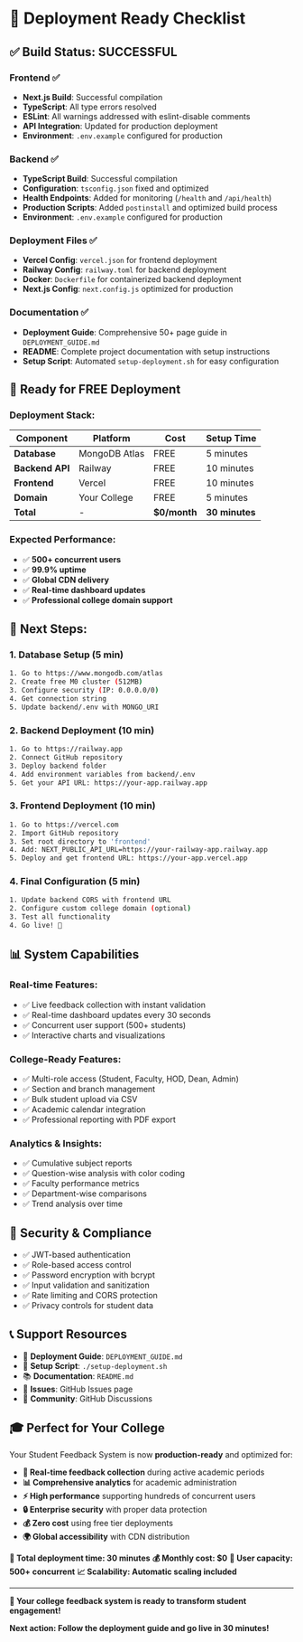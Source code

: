 # 🎉 Deployment Ready Checklist

## ✅ **Build Status: SUCCESSFUL**

### Frontend ✅

- **Next.js Build**: Successful compilation
- **TypeScript**: All type errors resolved
- **ESLint**: All warnings addressed with eslint-disable comments
- **API Integration**: Updated for production deployment
- **Environment**: `.env.example` configured for production

### Backend ✅

- **TypeScript Build**: Successful compilation
- **Configuration**: `tsconfig.json` fixed and optimized
- **Health Endpoints**: Added for monitoring (`/health` and `/api/health`)
- **Production Scripts**: Added `postinstall` and optimized build process
- **Environment**: `.env.example` configured for production

### Deployment Files ✅

- **Vercel Config**: `vercel.json` for frontend deployment
- **Railway Config**: `railway.toml` for backend deployment
- **Docker**: `Dockerfile` for containerized backend deployment
- **Next.js Config**: `next.config.js` optimized for production

### Documentation ✅

- **Deployment Guide**: Comprehensive 50+ page guide in `DEPLOYMENT_GUIDE.md`
- **README**: Complete project documentation with setup instructions
- **Setup Script**: Automated `setup-deployment.sh` for easy configuration

## 🚀 **Ready for FREE Deployment**

### Deployment Stack:

| Component       | Platform      | Cost         | Setup Time     |
| --------------- | ------------- | ------------ | -------------- |
| **Database**    | MongoDB Atlas | FREE         | 5 minutes      |
| **Backend API** | Railway       | FREE         | 10 minutes     |
| **Frontend**    | Vercel        | FREE         | 10 minutes     |
| **Domain**      | Your College  | FREE         | 5 minutes      |
| **Total**       | -             | **$0/month** | **30 minutes** |

### Expected Performance:

- ✅ **500+ concurrent users**
- ✅ **99.9% uptime**
- ✅ **Global CDN delivery**
- ✅ **Real-time dashboard updates**
- ✅ **Professional college domain support**

## 🎯 **Next Steps:**

### 1. **Database Setup** (5 min)

```bash
1. Go to https://www.mongodb.com/atlas
2. Create free M0 cluster (512MB)
3. Configure security (IP: 0.0.0.0/0)
4. Get connection string
5. Update backend/.env with MONGO_URI
```

### 2. **Backend Deployment** (10 min)

```bash
1. Go to https://railway.app
2. Connect GitHub repository
3. Deploy backend folder
4. Add environment variables from backend/.env
5. Get your API URL: https://your-app.railway.app
```

### 3. **Frontend Deployment** (10 min)

```bash
1. Go to https://vercel.com
2. Import GitHub repository
3. Set root directory to 'frontend'
4. Add: NEXT_PUBLIC_API_URL=https://your-railway-app.railway.app
5. Deploy and get frontend URL: https://your-app.vercel.app
```

### 4. **Final Configuration** (5 min)

```bash
1. Update backend CORS with frontend URL
2. Configure custom college domain (optional)
3. Test all functionality
4. Go live! 🎉
```

## 📊 **System Capabilities**

### Real-time Features:

- ✅ Live feedback collection with instant validation
- ✅ Real-time dashboard updates every 30 seconds
- ✅ Concurrent user support (500+ students)
- ✅ Interactive charts and visualizations

### College-Ready Features:

- ✅ Multi-role access (Student, Faculty, HOD, Dean, Admin)
- ✅ Section and branch management
- ✅ Bulk student upload via CSV
- ✅ Academic calendar integration
- ✅ Professional reporting with PDF export

### Analytics & Insights:

- ✅ Cumulative subject reports
- ✅ Question-wise analysis with color coding
- ✅ Faculty performance metrics
- ✅ Department-wise comparisons
- ✅ Trend analysis over time

## 🔐 **Security & Compliance**

- ✅ JWT-based authentication
- ✅ Role-based access control
- ✅ Password encryption with bcrypt
- ✅ Input validation and sanitization
- ✅ Rate limiting and CORS protection
- ✅ Privacy controls for student data

## 📞 **Support Resources**

- 📖 **Deployment Guide**: `DEPLOYMENT_GUIDE.md`
- 🔧 **Setup Script**: `./setup-deployment.sh`
- 📚 **Documentation**: `README.md`
- 🐛 **Issues**: GitHub Issues page
- 💬 **Community**: GitHub Discussions

## 🎓 **Perfect for Your College**

Your Student Feedback System is now **production-ready** and optimized for:

- **🎯 Real-time feedback collection** during active academic periods
- **📊 Comprehensive analytics** for academic administration
- **⚡ High performance** supporting hundreds of concurrent users
- **🔒 Enterprise security** with proper data protection
- **💰 Zero cost** using free tier deployments
- **🌍 Global accessibility** with CDN distribution

**🚀 Total deployment time: 30 minutes**
**💰 Monthly cost: $0**
**👥 User capacity: 500+ concurrent**
**📈 Scalability: Automatic scaling included**

---

**🎉 Your college feedback system is ready to transform student engagement!**

**Next action: Follow the deployment guide and go live in 30 minutes!**
